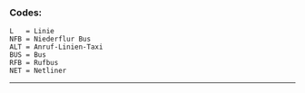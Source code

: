 
### Codes:

```
L   = Linie
NFB = Niederflur Bus
ALT = Anruf-Linien-Taxi
BUS = Bus
RFB = Rufbus
NET = Netliner
```

---